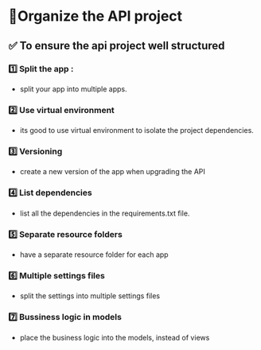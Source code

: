 # 📑Organize the API project

## ✅ To ensure the api project well structured
### 1️⃣ Split the app : 
- split your app into multiple apps.
### 2️⃣ Use virtual environment
- its good to use virtual environment to isolate the project dependencies.
### 3️⃣ Versioning
- create a new version of the app when upgrading the API
### 4️⃣ List dependencies
- list all the dependencies in the requirements.txt file.
### 5️⃣ Separate resource folders
- have a separate resource folder for each app
### 6️⃣ Multiple settings files
- split the settings into multiple settings files
### 7️⃣ Bussiness logic in models
- place the business logic into the models, instead of views